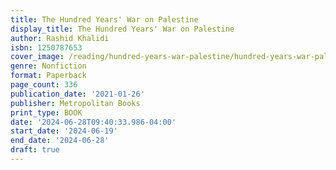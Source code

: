```yaml
---
title: The Hundred Years' War on Palestine
display_title: The Hundred Years' War on Palestine
author: Rashid Khalidi
isbn: 1250787653
cover_image: /reading/hundred-years-war-palestine/hundred-years-war-palestine.jpg
genre: Nonfiction
format: Paperback
page_count: 336
publication_date: '2021-01-26'
publisher: Metropolitan Books
print_type: BOOK
date: '2024-06-28T09:40:33.986-04:00'
start_date: '2024-06-19'
end_date: '2024-06-28'
draft: true
---
```


